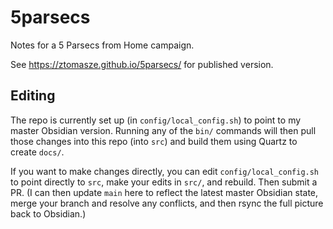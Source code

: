 # 5parsecs

Notes for a 5 Parsecs from Home campaign.

See <https://ztomasze.github.io/5parsecs/> for published version.

## Editing

The repo is currently set up (in `config/local_config.sh`) to point to my master Obsidian version.  Running any of the `bin/` commands will then pull those changes into this repo (into `src`) and build them using Quartz to create `docs/`.

If you want to make changes directly, you can edit `config/local_config.sh` to point directly to `src`, make your edits in `src/`, and rebuild.  Then submit a PR. (I can then update `main` here to reflect the latest master Obsidian state, merge your branch and resolve any conflicts, and then rsync the full picture back to Obsidian.)
